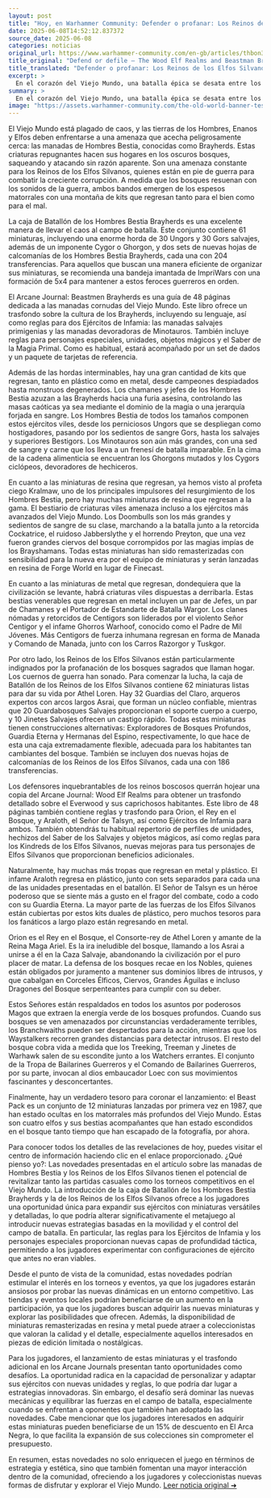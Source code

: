 ```yaml
---
layout: post
title: "Hoy, en Warhammer Community: Defender o profanar: Los Reinos de los Elfos Silvanos y las Manadas de Bestias luchan por los bosques del Viejo Mundo"
date: 2025-06-08T14:52:12.837372
source_date: 2025-06-08
categories: noticias
original_url: https://www.warhammer-community.com/en-gb/articles/thbon3tc/defend-or-defile-the-wood-elf-realms-and-beastman-brayherds-battle-for-the-forests-of-the-old-world/
title_original: "Defend or defile – The Wood Elf Realms and Beastman Brayherds battle for the forests of the Old World - Warhammer Community"
title_translated: "Defender o profanar: Los Reinos de los Elfos Silvanos y las Manadas de Bestias luchan por los bosques del Viejo Mundo"
excerpt: >
  En el corazón del Viejo Mundo, una batalla épica se desata entre los Reinos de los Elfos Silvanos y las Manadas de Bestias. Mientras los Elfos Silvanos defienden sus sagrados bosques de la corrupción, las Manadas de Bestias, lideradas por criaturas salvajes y poderosos chamanes, buscan expandir su dominio. Con nuevas miniaturas y emocionantes reglas en el Arcane Journal, los jugadores pueden sumergirse en esta lucha por el control de los bosques, eligiendo entre proteger la naturaleza o abrazar el caos. ¡Prepárate para un enfrentamiento que definirá el destino del Viejo Mundo!
summary: >
  En el corazón del Viejo Mundo, una batalla épica se desata entre los Reinos de los Elfos Silvanos y las Manadas de Bestias. Mientras los Elfos Silvanos defienden sus sagrados bosques de la corrupción, las Manadas de Bestias, lideradas por criaturas salvajes y poderosos chamanes, buscan expandir su dominio. Con nuevas miniaturas y emocionantes reglas en el Arcane Journal, los jugadores pueden sumergirse en esta lucha por el control de los bosques, eligiendo entre proteger la naturaleza o abrazar el caos. ¡Prepárate para un enfrentamiento que definirá el destino del Viejo Mundo!
image: "https://assets.warhammer-community.com/the-old-world-banner-test.jpg"
---
```


El Viejo Mundo está plagado de caos, y las tierras de los Hombres, Enanos y Elfos deben enfrentarse a una amenaza que acecha peligrosamente cerca: las manadas de Hombres Bestia, conocidas como Brayherds. Estas criaturas repugnantes hacen sus hogares en los oscuros bosques, saqueando y atacando sin razón aparente. Son una amenaza constante para los Reinos de los Elfos Silvanos, quienes están en pie de guerra para combatir la creciente corrupción. A medida que los bosques resuenan con los sonidos de la guerra, ambos bandos emergen de los espesos matorrales con una montaña de kits que regresan tanto para el bien como para el mal.

La caja de Batallón de los Hombres Bestia Brayherds es una excelente manera de llevar el caos al campo de batalla. Este conjunto contiene 61 miniaturas, incluyendo una enorme horda de 30 Ungors y 30 Gors salvajes, además de un imponente Cygor o Ghorgon, y dos sets de nuevas hojas de calcomanías de los Hombres Bestia Brayherds, cada una con 204 transferencias. Para aquellos que buscan una manera eficiente de organizar sus miniaturas, se recomienda una bandeja imantada de ImpriWars con una formación de 5x4 para mantener a estos feroces guerreros en orden.

El Arcane Journal: Beastmen Brayherds es una guía de 48 páginas dedicada a las manadas cornudas del Viejo Mundo. Este libro ofrece un trasfondo sobre la cultura de los Brayherds, incluyendo su lenguaje, así como reglas para dos Ejércitos de Infamia: las manadas salvajes primigenias y las manadas devoradoras de Minotauros. También incluye reglas para personajes especiales, unidades, objetos mágicos y el Saber de la Magia Primal. Como es habitual, estará acompañado por un set de dados y un paquete de tarjetas de referencia.

Además de las hordas interminables, hay una gran cantidad de kits que regresan, tanto en plástico como en metal, desde campeones despiadados hasta monstruos degenerados. Los chamanes y jefes de los Hombres Bestia azuzan a las Brayherds hacia una furia asesina, controlando las masas caóticas ya sea mediante el dominio de la magia o una jerarquía forjada en sangre. Los Hombres Bestia de todos los tamaños componen estos ejércitos viles, desde los perniciosos Ungors que se despliegan como hostigadores, pasando por los sedientos de sangre Gors, hasta los salvajes y superiores Bestigors. Los Minotauros son aún más grandes, con una sed de sangre y carne que los lleva a un frenesí de batalla imparable. En la cima de la cadena alimenticia se encuentran los Ghorgons mutados y los Cygors ciclópeos, devoradores de hechiceros.

En cuanto a las miniaturas de resina que regresan, ya hemos visto al profeta ciego Kralmaw, uno de los principales impulsores del resurgimiento de los Hombres Bestia, pero hay muchas miniaturas de resina que regresan a la gama. El bestiario de criaturas viles amenaza incluso a los ejércitos más avanzados del Viejo Mundo. Los Doombulls son los más grandes y sedientos de sangre de su clase, marchando a la batalla junto a la retorcida Cockatrice, el ruidoso Jabberslythe y el horrendo Preyton, que una vez fueron grandes ciervos del bosque corrompidos por las magias impías de los Brayshamans. Todas estas miniaturas han sido remasterizadas con sensibilidad para la nueva era por el equipo de miniaturas y serán lanzadas en resina de Forge World en lugar de Finecast.

En cuanto a las miniaturas de metal que regresan, dondequiera que la civilización se levante, habrá criaturas viles dispuestas a derribarla. Estas bestias venerables que regresan en metal incluyen un par de Jefes, un par de Chamanes y el Portador de Estandarte de Batalla Wargor. Los clanes nómadas y retorcidos de Centigors son liderados por el violento Señor Centigor y el infame Ghorros Warhoof, conocido como el Padre de Mil Jóvenes. Más Centigors de fuerza inhumana regresan en forma de Manada y Comando de Manada, junto con los Carros Razorgor y Tuskgor.

Por otro lado, los Reinos de los Elfos Silvanos están particularmente indignados por la profanación de los bosques sagrados que llaman hogar. Los cuernos de guerra han sonado. Para comenzar la lucha, la caja de Batallón de los Reinos de los Elfos Silvanos contiene 62 miniaturas listas para dar su vida por Athel Loren. Hay 32 Guardias del Claro, arqueros expertos con arcos largos Asrai, que forman un núcleo confiable, mientras que 20 Guardabosques Salvajes proporcionan el soporte cuerpo a cuerpo, y 10 Jinetes Salvajes ofrecen un castigo rápido. Todas estas miniaturas tienen construcciones alternativas: Exploradores de Bosques Profundos, Guardia Eterna y Hermanas del Espino, respectivamente, lo que hace de esta una caja extremadamente flexible, adecuada para los habitantes tan cambiantes del bosque. También se incluyen dos nuevas hojas de calcomanías de los Reinos de los Elfos Silvanos, cada una con 186 transferencias.

Los defensores inquebrantables de los reinos boscosos querrán hojear una copia del Arcane Journal: Wood Elf Realms para obtener un trasfondo detallado sobre el Everwood y sus caprichosos habitantes. Este libro de 48 páginas también contiene reglas y trasfondo para Orion, el Rey en el Bosque, y Araloth, el Señor de Talsyn, así como Ejércitos de Infamia para ambos. También obtendrás tu habitual repertorio de perfiles de unidades, hechizos del Saber de los Salvajes y objetos mágicos, así como reglas para los Kindreds de los Elfos Silvanos, nuevas mejoras para tus personajes de Elfos Silvanos que proporcionan beneficios adicionales.

Naturalmente, hay muchas más tropas que regresan en metal y plástico. El infame Araloth regresa en plástico, junto con sets separados para cada una de las unidades presentadas en el batallón. El Señor de Talsyn es un héroe poderoso que se siente más a gusto en el fragor del combate, codo a codo con su Guardia Eterna. La mayor parte de las fuerzas de los Elfos Silvanos están cubiertas por estos kits duales de plástico, pero muchos tesoros para los fanáticos a largo plazo están regresando en metal.

Orion es el Rey en el Bosque, el Consorte-rey de Athel Loren y amante de la Reina Maga Ariel. Es la ira ineludible del bosque, llamando a los Asrai a unirse a él en la Caza Salvaje, abandonando la civilización por el puro placer de matar. La defensa de los bosques recae en los Nobles, quienes están obligados por juramento a mantener sus dominios libres de intrusos, y que cabalgan en Corceles Élficos, Ciervos, Grandes Águilas e incluso Dragones del Bosque serpenteantes para cumplir con su deber.

Estos Señores están respaldados en todos los asuntos por poderosos Magos que extraen la energía verde de los bosques profundos. Cuando sus bosques se ven amenazados por circunstancias verdaderamente terribles, los Branchwaiths pueden ser despertados para la acción, mientras que los Waystalkers recorren grandes distancias para detectar intrusos. El resto del bosque cobra vida a medida que los Treeking, Treeman y Jinetes de Warhawk salen de su escondite junto a los Watchers errantes. El conjunto de la Tropa de Bailarines Guerreros y el Comando de Bailarines Guerreros, por su parte, invocan al dios embaucador Loec con sus movimientos fascinantes y desconcertantes.

Finalmente, hay un verdadero tesoro para coronar el lanzamiento: el Beast Pack es un conjunto de 12 miniaturas lanzadas por primera vez en 1987, que han estado ocultas en los matorrales más profundos del Viejo Mundo. Estas son cuatro elfos y sus bestias acompañantes que han estado escondidos en el bosque tanto tiempo que han escapado de la fotografía, por ahora.

Para conocer todos los detalles de las revelaciones de hoy, puedes visitar el centro de información haciendo clic en el enlace proporcionado.
¿Qué pienso yo?: Las novedades presentadas en el artículo sobre las manadas de Hombres Bestia y los Reinos de los Elfos Silvanos tienen el potencial de revitalizar tanto las partidas casuales como los torneos competitivos en el Viejo Mundo. La introducción de la caja de Batallón de los Hombres Bestia Brayherds y la de los Reinos de los Elfos Silvanos ofrece a los jugadores una oportunidad única para expandir sus ejércitos con miniaturas versátiles y detalladas, lo que podría alterar significativamente el metajuego al introducir nuevas estrategias basadas en la movilidad y el control del campo de batalla. En particular, las reglas para los Ejércitos de Infamia y los personajes especiales proporcionan nuevas capas de profundidad táctica, permitiendo a los jugadores experimentar con configuraciones de ejército que antes no eran viables.

Desde el punto de vista de la comunidad, estas novedades podrían estimular el interés en los torneos y eventos, ya que los jugadores estarán ansiosos por probar las nuevas dinámicas en un entorno competitivo. Las tiendas y eventos locales podrían beneficiarse de un aumento en la participación, ya que los jugadores buscan adquirir las nuevas miniaturas y explorar las posibilidades que ofrecen. Además, la disponibilidad de miniaturas remasterizadas en resina y metal puede atraer a coleccionistas que valoran la calidad y el detalle, especialmente aquellos interesados en piezas de edición limitada o nostálgicas.

Para los jugadores, el lanzamiento de estas miniaturas y el trasfondo adicional en los Arcane Journals presentan tanto oportunidades como desafíos. La oportunidad radica en la capacidad de personalizar y adaptar sus ejércitos con nuevas unidades y reglas, lo que podría dar lugar a estrategias innovadoras. Sin embargo, el desafío será dominar las nuevas mecánicas y equilibrar las fuerzas en el campo de batalla, especialmente cuando se enfrentan a oponentes que también han adoptado las novedades. Cabe mencionar que los jugadores interesados en adquirir estas miniaturas pueden beneficiarse de un 15% de descuento en El Arca Negra, lo que facilita la expansión de sus colecciones sin comprometer el presupuesto.

En resumen, estas novedades no solo enriquecen el juego en términos de estrategia y estética, sino que también fomentan una mayor interacción dentro de la comunidad, ofreciendo a los jugadores y coleccionistas nuevas formas de disfrutar y explorar el Viejo Mundo.
[Leer noticia original ➜](https://www.warhammer-community.com/en-gb/articles/thbon3tc/defend-or-defile-the-wood-elf-realms-and-beastman-brayherds-battle-for-the-forests-of-the-old-world/)
